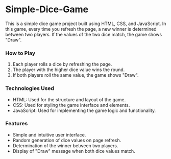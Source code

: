 # Simple-Dice-Game

This is a simple dice game project built using HTML, CSS, and JavaScript. In this game, every time you refresh the page, a new winner is determined between two players. If the values of the two dice match, the game shows "Draw".

### How to Play

1. Each player rolls a dice by refreshing the page.
2. The player with the higher dice value wins the round.
3. If both players roll the same value, the game shows "Draw".

### Technologies Used

- HTML: Used for the structure and layout of the game.
- CSS: Used for styling the game interface and elements.
- JavaScript: Used for implementing the game logic and functionality.

### Features

- Simple and intuitive user interface.
- Random generation of dice values on page refresh.
- Determination of the winner between two players.
- Display of "Draw" message when both dice values match.


